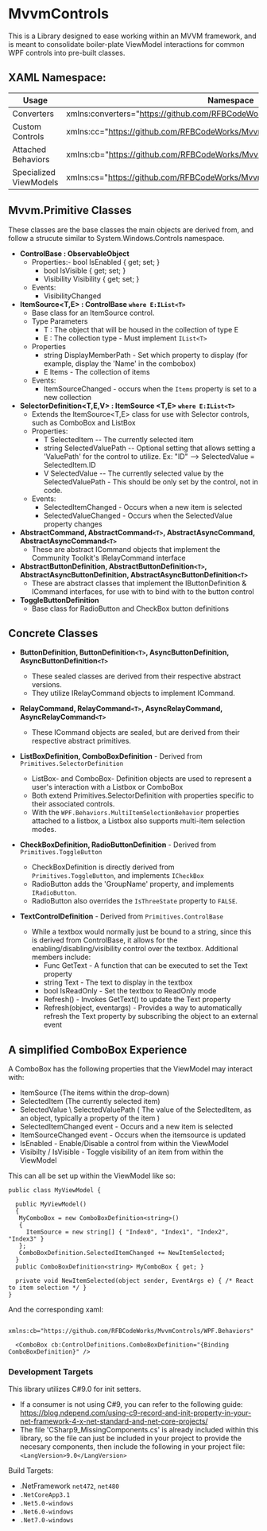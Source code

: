 

# MvvmControls
 This is a Library designed to ease working within an MVVM framework, and is meant to consolidate boiler-plate ViewModel interactions for common WPF controls into pre-built classes. 

## XAML Namespace:

|Usage|Namespace|
|---|---|
|Converters | xmlns:converters="https://github.com/RFBCodeWorks/MvvmControls/WPF.Converters"|
|Custom Controls | xmlns:cc="https://github.com/RFBCodeWorks/MvvmControls/WPF.Controls"|
|Attached Behaviors | xmlns:cb="https://github.com/RFBCodeWorks/MvvmControls/WPF.Behaviors"|
|Specialized ViewModels | xmlns:cs="https://github.com/RFBCodeWorks/MvvmControls/Mvvm/Specialized"|
    

## Mvvm.Primitive Classes
These classes are the base classes the main objects are derived from, and follow a strucute similar to System.Windows.Controls namespace.

- **ControlBase : ObservableObject**
	- Properties:- bool IsEnabled { get; set; }
	   - bool IsVisible { get; set; }
	   - Visibility Visibility { get; set; }
   - Events:
	   - VisibilityChanged   
- **ItemSource<T,E> : ControlBase `where E:IList<T>`**
	- Base class for an ItemSource control. 
	- Type Parameters
	   - T : The object that will be housed in the collection of type E
	   - E : The collection type - Must implement `IList<T>`
   - Properties
	   - string DisplayMemberPath - Set which property to display (for example, display the 'Name' in the combobox)
	   - E Items - The collection of items
   - Events:
	   - ItemSourceChanged - occurs when the `Items` property is set to a new collection
- **SelectorDefinition<T,E,V> : ItemSource <T,E> `where E:IList<T>`**
	- Extends the ItemSource<T,E> class for use with Selector controls, such as ComboBox and ListBox
	- Properties:
	   - T SelectedItem -- The currently selected item
	   - string SelectedValuePath -- Optional setting that allows setting a 'ValuePath' for the control to utilize. Ex: "ID" --> SelectedValue = SelectedItem.ID
	   - V SelectedValue -- The currently selected value by the SelectedValuePath - This should be only set by the control, not in code.
   - Events:
	   - SelectedItemChanged - Occurs when a new item is selected
	   - SelectedValueChanged - Occurs when the SelectedValue property changes
- **AbstractCommand,  AbstractCommand`<T>`, AbstractAsyncCommand, AbstractAsyncCommand`<T>`**
   - These are abstract ICommand objects that implement the Community Toolkit's IRelayCommand interface
- **AbstractButtonDefinition, AbstractButtonDefinition`<T>`, AbstractAsyncButtonDefinition, AbstractAsyncButtonDefinition`<T>`**
   - These are abstract classes that implement the IButtonDefinition & ICommand interfaces, for use with to bind with to the button control  
 - **ToggleButtonDefinition**
   - Base class for RadioButton and CheckBox button definitions

## Concrete Classes
- **ButtonDefinition, ButtonDefinition`<T>`, AsyncButtonDefinition, AsyncButtonDefinition`<T>`**
	- These sealed classes are derived from their respective abstract versions.
	- They utilize IRelayCommand objects to implement ICommand. 
- **RelayCommand, RelayCommand`<T>`, AsyncRelayCommand, AsyncRelayCommand`<T>`**
	- These ICommand objects are sealed, but are derived from their respective abstract primitives.
- **ListBoxDefinition, ComboBoxDefinition** - Derived from `Primitives.SelectorDefinition`
   - ListBox- and ComboBox- Definition objects are used to represent a user's interaction with a Listbox or ComboBox
   - Both extend Primitives.SelectorDefinition with properties specific to their associated controls.
   - With the `WPF.Behaviors.MultiItemSelectionBehavior` properties attached to a listbox, a Listbox also supports multi-item selection modes.
- **CheckBoxDefinition, RadioButtonDefinition** - Derived from `Primitives.ToggleButton`
   - CheckBoxDefinition is directly derived from `Primitives.ToggleButton`, and implements `ICheckBox`
   - RadioButton adds the 'GroupName' property, and implements `IRadioButton`. 
   - RadioButton also overrides the `IsThreeState` property to `FALSE`.
   
- **TextControlDefinition** -  Derived from `Primitives.ControlBase`
   - While a textbox would normally just be bound to a string, since this is derived from ControlBase, it allows for the enabling/disabling/visibility control over the textbox.
   Additional members include:
	   - Func<string> GetText - A function that can be executed to set the Text property
	   - string Text - The text to display in the textbox
	   - bool IsReadOnly - Set the textbox to ReadOnly mode
	   - Refresh() - Invokes GetText() to update the Text property
	   - Refresh(object, eventargs) - Provides a way to automatically refresh the Text property by subscribing the object to an external event

## A simplified ComboBox Experience
 
A ComboBox has the following properties that the ViewModel may interact with:
- ItemSource (The items within the drop-down)
- SelectedItem (The currently selected item)
- SelectedValue \ SelectedValuePath ( The value of the SelectedItem, as an object, typically a property of the item )
- SelectedItemChanged event - Occurs and a new item is selected
- ItemSourceChanged event - Occurs when the itemsource is updated
- IsEnabled - Enable/Disable a control from within the ViewModel
- Visibilty / IsVisible - Toggle visibility of an item from within the ViewModel
  
  
 This can all be set up within the ViewModel like so:
```
public class MyViewModel {

  public MyViewModel()
  {
   MyComboBox = new ComboBoxDefinition<string>()
   {
     ItemSource = new string[] { "Index0", "Index1", "Index2", "Index3" }
   };
   ComboBoxDefinition.SelectedItemChanged += NewItemSelected;
  }
  public ComboBoxDefinition<string> MyComboBox { get; }

  private void NewItemSelected(object sender, EventArgs e) { /* React to item selection */ } 
}
```  
And the corresponding xaml:
```
	xmlns:cb="https://github.com/RFBCodeWorks/MvvmControls/WPF.Behaviors"
	
  <ComboBox cb:ControlDefinitions.ComboBoxDefinition="{Binding ComboBoxDefinition}" />
```

### Development Targets

This library utilizes C#9.0 for init setters.
- If a consumer is not using C#9, you can refer to the following guide: https://blog.ndepend.com/using-c9-record-and-init-property-in-your-net-framework-4-x-net-standard-and-net-core-projects/
 - The file 'CSharp9_MissingComponents.cs' is already included within this library, so the file can just be included in your project to provide the necesary components, then include the following in your project file: `<LangVersion>9.0</LangVersion>`

Build Targets:
- .NetFramework `net472`, `net480`
- `.NetCoreApp3.1`
- `.Net5.0-windows`
- `.Net6.0-windows`
- `.Net7.0-windows`

